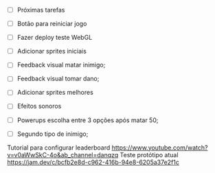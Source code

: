 
- [ ] Próximas tarefas

- [ ] Botão para reiniciar jogo

- [ ] Fazer deploy teste WebGL

- [ ] Adicionar sprites iniciais

- [ ] Feedback visual matar inimigo;

- [ ] Feedback visual tomar dano;

- [ ] Adicionar sprites melhores

- [ ] Efeitos sonoros

- [ ] Powerups escolha entre 3 opções após matar 50;

- [ ] Segundo tipo de inimigo;

Tutorial para configurar leaderboard https://www.youtube.com/watch?v=v0aWwSkC-4o&ab_channel=danqzq
Teste protótipo atual https://jam.dev/c/bcfb2e8d-c962-416b-94e8-6205a37e2f1c
